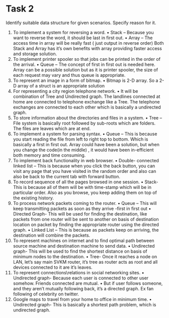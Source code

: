 # Task 2

Identify suitable data structure for given scenarios. Specify reason for it.


1.	To implement a system for reversing a word.
•	Stack – Because you want to reverse the word, it should be last in first out. 
•	Array – The access time in array will be really fast ( just output in reverse order) 
Both Stack and Array has it’s own benefits with array providing faster access and storage solution. 
2.	To implement printer spooler so that jobs can be printed in the order of the arrival.
•	Queue – The concept of first in first out is needed here. 
Array can be a possible solution but as it is printer spooler, the size of each request may vary and thus queue is appropriate. 
3.	To represent an image in a form of bitmap.
•	Bitmap is 2-D array. So a 2-D array of a struct is an appropriate solution
4.	For representing a city region telephone network.
•	It will be combination of Tree and Undirected graph. 
The landlines connected at home are connected to telephone exchange like a Tree. The telephone exchanges are connected to each other which is basically a undirected graph.
5.	To store information about the directories and files in a system.
•	Tree – File system is basically root followed by sub-roots which are folders. The files are leaves which are at end. 
6.	To implement a system for parsing syntax.
•	Queue – This is because you start reading the file from left to right top to bottom. Which is basically a first in first out. 
Array could have been a solution, but when you change the code(in the middle) , it would have been in-efficient both memory and time consuming. 
7.	To implement back functionality in web browser.
•	Double- connected linked list – This is because when you click the back button, you can visit any page that you have visited in the random order and also can also be back to the current tab with forward button. 
8.	To record sequence of all the pages browsed in one session.
•	Stack- This is because all of them will be with time-stamp which will be in particular order. Also as you browse, you keep adding them on top of the existing history. 
9.	To process network packets coming to the router.
•	Queue – This will keep transmitting packets as soon as they arrive -first in first out
•	Directed Graph- This will be used for finding the destination, like packets from one router will be sent to another on basis of destination location on packet by finding the appropriate router using the directed graph. 
•	Linked List – This is because as packets keep on arriving, the destination will combine the packets. 
10.	To represent machines on internet and to find optimal path between source machine and destination machine to send data.
•	Undirected graph- This will be used to find the shortest distance on basis of minimum nodes to the destination. 
•	Tree- Once it reaches a node on LAN, let’s say main SVKM router, it’s tree as router acts as root and all devices connected to it are it’s leaves. 
11.	To represent connections\relations in social networking sites.
•	Undirected graph- Because each user is connected to other user somehow. Friends connected are mutual. 
•	But if user follows someone, and they aren’t mutually following back, it’s a directed graph. Ex fan following of celebrity on twitter. 
12.	Google maps to travel from your home to office in minimum time.
•	Undirected graph-  This is basically a shortest path problem, which is undirected graph. 